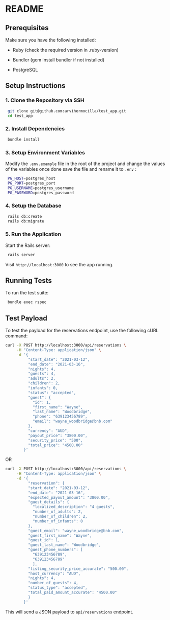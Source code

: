 # README

## Prerequisites

Make sure you have the following installed:

* Ruby (check the required version in .ruby-version)

* Bundler (gem install bundler if not installed)

* PostgreSQL

## Setup Instructions

### 1. Clone the Repository via SSH
```sh
 git clone git@github.com:arvihermocilla/test_app.git
 cd test_app
```

### 2. Install Dependencies
```sh
 bundle install
```

### 3. Setup Environment Variables
Modify the `.env.example` file in the root of the project and change the values of the variables once done save the file and rename it to `.env` :
```sh
 PG_HOST=postgres_host
 PG_PORT=postgres_port
 PG_USERNAME=postgres_username
 PG_PASSWORD=postgres_password
```

### 4. Setup the Database
```sh
 rails db:create
 rails db:migrate
```

### 5. Run the Application
Start the Rails server:
```sh
 rails server
```
Visit `http://localhost:3000` to see the app running.

## Running Tests
To run the test suite:
```sh
 bundle exec rspec
```

## Test Payload

To test the payload for the reservations endpoint, use the following cURL command:

```sh
curl -X POST http://localhost:3000/api/reservations \
     -H "Content-Type: application/json" \
     -d '{
          "start_date": "2021-03-12",
          "end_date": "2021-03-16",
          "nights": 4,
          "guests": 4,
          "adults": 2,
          "children": 2,
          "infants": 0,
          "status": "accepted",
          "guest": {
            "id": 1,
            "first_name": "Wayne",
            "last_name": "Woodbridge",
            "phone": "639123456789",
            "email": "wayne_woodbridge@bnb.com"
          },
          "currency": "AUD",
          "payout_price": "3800.00",
          "security_price": "500",
          "total_price": "4500.00"
        }'
```

OR

```sh
curl -X POST http://localhost:3000/api/reservations \
     -H "Content-Type: application/json" \
     -d '{
          "reservation": {
          "start_date": "2021-03-12",
          "end_date": "2021-03-16",
          "expected_payout_amount": "3800.00",
          "guest_details": {
            "localized_description": "4 guests",
            "number_of_adults": 2,
            "number_of_children": 2,
            "number_of_infants": 0
          },
          "guest_email": "wayne_woodbridge@bnb.com",
          "guest_first_name": "Wayne",
          "guest_id": 1,
          "guest_last_name": "Woodbridge",
          "guest_phone_numbers": [
            "639123456789",
            "639123456789"
            ],
          "listing_security_price_accurate": "500.00",
          "host_currency": "AUD",
          "nights": 4,
          "number_of_guests": 4,
          "status_type": "accepted",
          "total_paid_amount_accurate": "4500.00"
          }
        }'
```

This will send a JSON payload to `api/reservations` endpoint.
